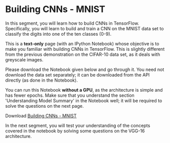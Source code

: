 # Building CNNs - MNIST

In this segment, you will learn how to build CNNs in TensorFlow. Specifically, you will learn to build and train a CNN on the MNIST data set to classify the digits into one of the ten classes (0-9). 

This is a **text-only** page (with an IPython Notebook) whose objective is to make you familiar with building CNNs in TensorFlow. This is slightly different from the previous demonstration on the CIFAR-10 data set, as it deals with greyscale images. 

Please download the Notebook given below and go through it. You need not download the data set separately; it can be downloaded from the API directly (as done in the Notebook). 

You can run this Notebook **without a GPU**, as the architecture is simple and has fewer epochs. Make sure that you understand the section 'Understanding Model Summary' in the Notebook well; it will be required to solve the questions on the next page.

Download [Building CNNs - MNIST](Building_a_CNN_MNIST.ipynb)

In the next segment, you will test your understanding of the concepts covered in the notebook by solving some questions on the VGG-16 architecture.
